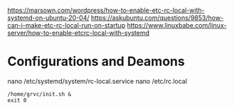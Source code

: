 https://marsown.com/wordpress/how-to-enable-etc-rc-local-with-systemd-on-ubuntu-20-04/
https://askubuntu.com/questions/9853/how-can-i-make-etc-rc-local-run-on-startup
https://www.linuxbabe.com/linux-server/how-to-enable-etcrc-local-with-systemd

# Configurations and Deamons

nano /etc/systemd/system/rc-local.service
nano /etc/rc.local

```
/home/grvc/init.sh &
exit 0
```
